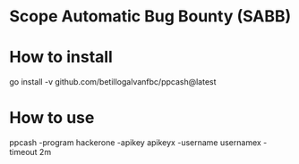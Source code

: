 # Scope Automatic Bug Bounty (SABB)



# How to install
go install -v github.com/betillogalvanfbc/ppcash@latest

# How to use
ppcash  -program hackerone -apikey apikeyx -username usernamex -timeout 2m

